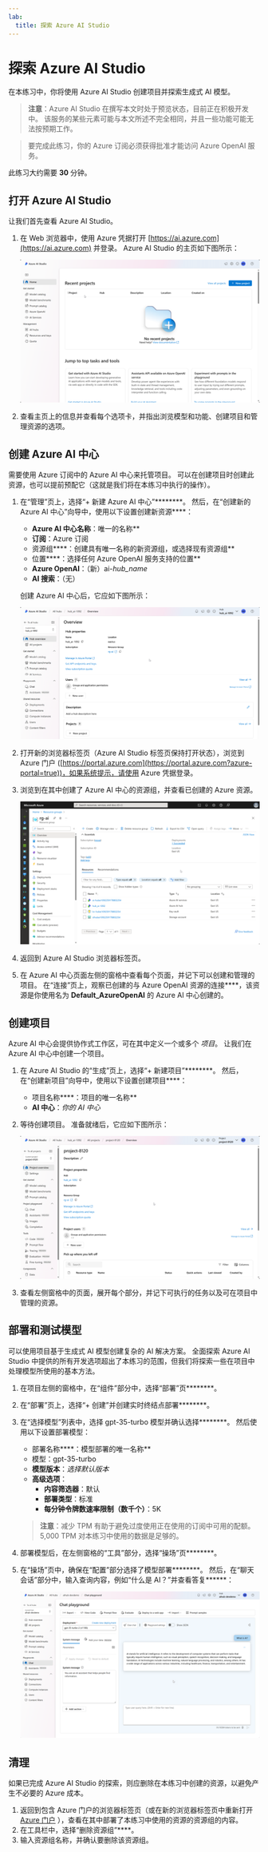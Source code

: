 ```yaml
---
lab:
  title: 探索 Azure AI Studio
---
```


# 探索 Azure AI Studio

在本练习中，你将使用 Azure AI Studio 创建项目并探索生成式 AI 模型。

> **注意**：Azure AI Studio 在撰写本文时处于预览状态，目前正在积极开发中。 该服务的某些元素可能与本文所述不完全相同，并且一些功能可能无法按预期工作。

> 要完成此练习，你的 Azure 订阅必须获得批准才能访问 Azure OpenAI 服务。

此练习大约需要 **30** 分钟。

## 打开 Azure AI Studio

让我们首先查看 Azure AI Studio。

1. 在 Web 浏览器中，使用 Azure 凭据打开 [https://ai.azure.com](https://ai.azure.com) 并登录。 Azure AI Studio 的主页如下图所示：

    ![Azure AI Studio 的屏幕截图。](./media/azure-ai-studio-home.png)

1. 查看主页上的信息并查看每个选项卡，并指出浏览模型和功能、创建项目和管理资源的选项。

## 创建 Azure AI 中心

需要使用 Azure 订阅中的 Azure AI 中心来托管项目。 可以在创建项目时创建此资源，也可以提前预配它（这就是我们将在本练习中执行的操作）。

1. 在“管理”页上，选择“+ 新建 Azure AI 中心”********。 然后，在“创建新的 Azure AI 中心”向导中，使用以下设置创建新资源****：
    - **Azure AI 中心名称**：唯一的名称**
    - **订阅**：Azure 订阅
    - 资源组****：创建具有唯一名称的新资源组，或选择现有资源组**
    - 位置****：选择任何 Azure OpenAI 服务支持的位置**
    - **Azure OpenAI**：（新）ai-*hub_name*
    - **AI 搜索**：（无）

    创建 Azure AI 中心后，它应如下图所示：

    ![Azure AI Studio 中 Azure AI 中心详细信息的屏幕截图。](./media/azure-ai-resource.png)

1. 打开新的浏览器标签页（Azure AI Studio 标签页保持打开状态），浏览到 Azure 门户 ([https://portal.azure.com](https://portal.azure.com?azure-portal=true))，如果系统提示，请使用 Azure 凭据登录。
1. 浏览到在其中创建了 Azure AI 中心的资源组，并查看已创建的 Azure 资源。

    ![Azure 门户中 Azure AI 中心和相关资源的屏幕截图。](./media/azure-portal.png)

1. 返回到 Azure AI Studio 浏览器标签页。
1. 在 Azure AI 中心页面左侧的窗格中查看每个页面，并记下可以创建和管理的项目。 在“连接”页上，观察已创建的与 Azure OpenAI 资源的连接****，该资源是你使用名为 **Default_AzureOpenAI** 的 Azure AI 中心创建的。

## 创建项目

Azure AI 中心会提供协作式工作区，可在其中定义一个或多个 *项目*。 让我们在 Azure AI 中心中创建一个项目。

1. 在 Azure AI Studio 的“生成”页上，选择“+ 新建项目”********。 然后，在“创建新项目”向导中，使用以下设置创建项目****：
    - 项目名称****：项目的唯一名称**
    - **AI 中心**：*你的 AI 中心*
1. 等待创建项目。 准备就绪后，它应如下图所示：

    ![Azure AI Studio 中项目详细信息页的屏幕截图。](./media/azure-ai-project.png)

1. 查看左侧窗格中的页面，展开每个部分，并记下可执行的任务以及可在项目中管理的资源。

## 部署和测试模型

可以使用项目基于生成式 AI 模型创建复杂的 AI 解决方案。 全面探索 Azure AI Studio 中提供的所有开发选项超出了本练习的范围，但我们将探索一些在项目中处理模型所使用的基本方法。

1. 在项目左侧的窗格中，在“组件”部分中，选择“部署”页********。
1. 在“部署”页上，选择“+ 创建”并创建实时终结点部署********。
1. 在“选择模型”列表中，选择 gpt-35-turbo 模型并确认选择********。 然后使用以下设置部署模型：
    - 部署名称****：模型部署的唯一名称**
    - 模型：gpt-35-turbo
    - **模型版本**：*选择默认版本*
    - **高级选项**：
        - **内容筛选器**：默认
        - **部署类型**：标准
        - **每分钟令牌数速率限制（数千个）**：5K

    > **注意**：减少 TPM 有助于避免过度使用正在使用的订阅中可用的配额。 5,000 TPM 对本练习中使用的数据是足够的。

1. 部署模型后，在左侧窗格的“工具”部分，选择“操场”页********。
1. 在“操场”页中，确保在“配置”部分选择了模型部署********。 然后，在“聊天会话”部分中，输入查询内容，例如“什么是 AI？”并查看答复******：

    ![Azure AI Studio 中操场的屏幕截图。](./media/playground.png)

## 清理

如果已完成 Azure AI Studio 的探索，则应删除在本练习中创建的资源，以避免产生不必要的 Azure 成本。

1. 返回到包含 Azure 门户的浏览器标签页（或在新的浏览器标签页中重新打开 [Azure 门户](https://portal.azure.com?azure-portal=true) ），查看在其中部署了本练习中使用的资源的资源组的内容。
1. 在工具栏中，选择“删除资源组”****。
1. 输入资源组名称，并确认要删除该资源组。

